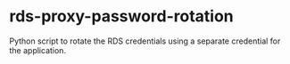 # rds-proxy-password-rotation
Python script to rotate the RDS credentials using a separate credential for the application.
